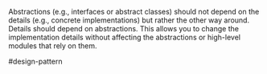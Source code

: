 Abstractions (e.g., interfaces or abstract classes) should not depend on the details (e.g., concrete implementations) but rather the other way around. Details should depend on abstractions. This allows you to change the implementation details without affecting the abstractions or high-level modules that rely on them.

#design-pattern